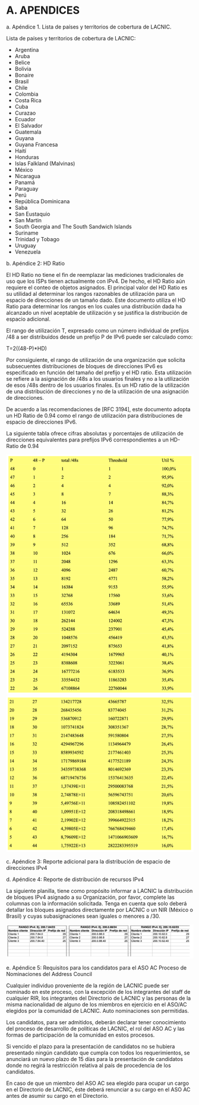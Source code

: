 # A. APENDICES 

a. Apéndice 1. Lista de países y territorios de cobertura de LACNIC. 

Lista de países y territorios de cobertura de LACNIC: 

- Argentina 
- Aruba 
- Belice 
- Bolivia 
- Bonaire 
- Brasil 
- Chile 
- Colombia 
- Costa Rica 
- Cuba 
- Curazao 
- Ecuador 
- El Salvador 
- Guatemala 
- Guyana 
- Guyana Francesa 
- Haití 
- Honduras 
- Islas Falkland (Malvinas) 
- México 
- Nicaragua 
- Panamá 
- Paraguay 
- Perú 
- República Dominicana 
- Saba 
- San Eustaquio 
- San Martin 
- South Georgia and The South Sandwich Islands 
- Suriname 
- Trinidad y Tobago 
- Uruguay 
- Venezuela

b. Apéndice 2: HD Ratio 

El HD Ratio no tiene el fin de reemplazar las mediciones tradicionales de uso que los ISPs tienen actualmente con IPv4. De hecho, el HD Ratio aún requiere el conteo de objetos asignados. El principal valor del HD Ratio es su utilidad al determinar los rangos razonables de utilización para un espacio de direcciones de un tamaño dado. Este documento utiliza el HD Ratio para determinar los rangos en los cuales una distribución dada ha alcanzado un nivel aceptable de utilización y se justifica la distribución de espacio adicional. 

El rango de utilización T, expresado como un número individual de prefijos /48 a ser distribuidos desde un prefijo P de IPv6 puede ser calculado como: 

T=2((48-P)*HD)

Por consiguiente, el rango de utilización de una organización que solicita subsecuentes distribuciones de bloques de direcciones IPv6 es especificado en función del tamaño del prefijo y el HD ratio. Esta utilización se refiere a la asignación de /48s a los usuarios finales y no a la utilización de esos /48s dentro de los usuarios finales. Es un HD ratio de la utilización de una distribución de direcciones y no de la utilización de una asignación de direcciones. 

De acuerdo a las recomendaciones de [RFC 3194], este documento adopta un HD Ratio de 0.94 como el rango de utilización para distribuciones de espacio de direcciones IPv6. 

La siguiente tabla ofrece cifras absolutas y porcentajes de utilización de direcciones equivalentes para prefijos IPv6 correspondientes a un HD- Ratio de 0.94 

![T1](../../assets/tabla1.png)
![T2](../../assets/tabla2.png)

c. Apéndice 3: Reporte adicional para la distribución de espacio de direcciones IPv4 

d. Apéndice 4: Reporte de distribución de recursos IPv4 

La siguiente planilla, tiene como propósito informar a LACNIC la distribución de bloques IPv4 asignado a su Organización, por favor, complete las columnas con la información solicitada. Tenga en cuenta que solo deberá detallar los bloques asignados directamente por LACNIC o un NIR (México o Brasil) y cuyas subasignaciones sean iguales o menores a /30.

![Reportes](../../assets/reportes.png)

e. Apéndice 5: Requisitos para los candidatos para el ASO AC Proceso de Nominaciones del Address Council 

Cualquier individuo proveniente de la región de LACNIC puede ser nominado en este proceso, con la excepción de los integrantes del staff de cualquier RIR, los integrantes del Directorio de LACNIC y las personas de la misma nacionalidad de alguno de los miembros en ejercicio en el ASO/AC elegidos por la comunidad de LACNIC. Auto nominaciones son permitidas. 

Los candidatos, para ser admitidos, deberán declarar tener conocimiento del proceso de desarrollo de políticas de LACNIC, el rol del ASO AC y las formas de participación de la comunidad en estos procesos. 

Si vencido el plazo para la presentación de candidatos no se hubiera presentado ningún candidato que cumpla con todos los requerimientos, se anunciará un nuevo plazo de 15 días para la presentación de candidatos donde no regirá la restricción relativa al país de procedencia de los candidatos. 

En caso de que un miembro del ASO AC sea elegido para ocupar un cargo en el Directorio de LACNIC, éste deberá renunciar a su cargo en el ASO AC antes de asumir su cargo en el Directorio.
